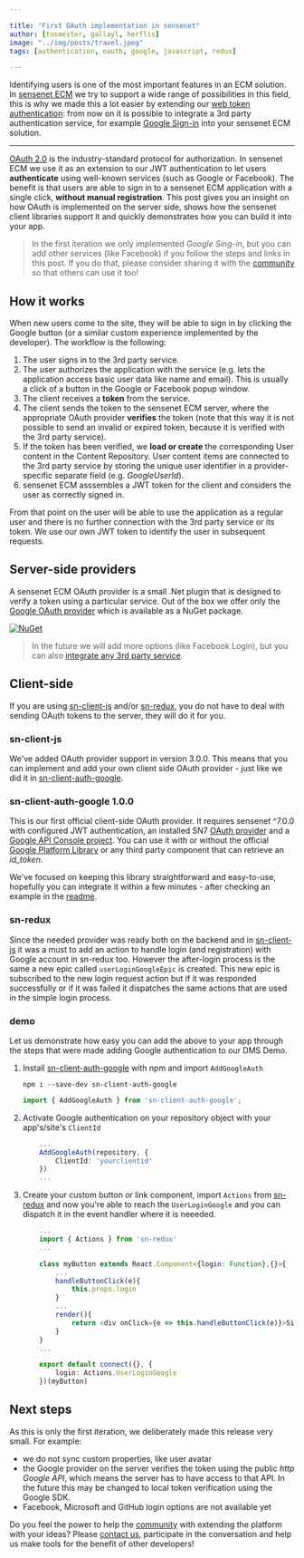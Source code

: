```yaml
---

title: "First OAuth implementation in sensenet"
author: [tusmester, gallayl, herflis]
image: "../img/posts/travel.jpeg"
tags: [authentication, oauth, google, javascript, redux]

---
```


Identifying users is one of the most important features in an ECM solution. In [sensenet ECM](https://github.com/SenseNet/sensenet) we try to support a wide range of possibilities in this field, this is why we made this a lot easier by extending our [web token authentication](https://community.sensenet.com/docs/web-token-authentication): from now on it is possible to integrate a 3rd party authentication service, for example [Google Sign-in](https://developers.google.com/identity/sign-in/web/sign-in) into your sensenet ECM solution.

---

[OAuth 2.0](https://oauth.net/2/) is the industry-standard protocol for authorization. In sensenet ECM we use it as an extension to our JWT authentication to let users **authenticate** using well-known services (such as Google or Facebook). The benefit is that users are able to sign in to a sensenet ECM application with a single click, **without manual registration**. This post gives you an insight on how OAuth is implemented on the server side, shows how the sensenet client libraries support it and quickly demonstrates how you can build it into your app.

> In the first iteration we only implemented *Google Sing-in*, but you can add other services (like Facebook) if you follow the steps and links in this post. If you do that, please consider sharing it with the [community](https://community.sensenet.com/) so that others can use it too!

## How it works

When new users come to the site, they will be able to sign in by clicking the Google button (or a similar custom experience implemented by the developer). The workflow is the following:

1. The user signs in to the 3rd party service.
2. The user authorizes the application with the service (e.g. lets the application access basic user data like name and email). This is usually a click of a button in the Google or Facebook popup window.
3. The client receives a **token** from the service.
4. The client sends the token to the sensenet ECM server, where the appropriate OAuth provider **verifies** the token (note that this way it is not possible to send an invalid or expired token, because it is verified with the 3rd party service).
5. If the token has been verified, we **load or create** the corresponding User content in the Content Repository. User content items are connected to the 3rd party service by storing the unique user identifier in a provider-specific separate field (e.g. *GoogleUserId*).
6. sensenet ECM asssembles a JWT token for the client and considers the user as correctly signed in.

From that point on the user will be able to use the application as a regular user and there is no further connection with the 3rd party service or its token. We use our own JWT token to identify the user in subsequent requests.

## Server-side providers

A sensenet ECM OAuth provider is a small .Net plugin that is designed to verify a token using a particular service. Out of the box we offer only the [Google OAuth provider](https://github.com/SenseNet/sn-oauth-google) which is available as a NuGet package.

[![NuGet](https://img.shields.io/nuget/v/SenseNet.OAuth.Google.svg)](https://www.nuget.org/packages/SenseNet.OAuth.Google)

> In the future we will add more options (like Facebook Login), but you can also [integrate any 3rd party service](https://community.sensenet.com/docs/oauth/).

## Client-side

If you are using [sn-client-js](https://github.com/SenseNet/sn-client-js) and/or [sn-redux](https://github.com/SenseNet/sn-redux), you do not have to deal with sending OAuth tokens to the server, they will do it for you.

### sn-client-js

We've added OAuth provider support in version 3.0.0. This means that you can implement and add your own client side OAuth provider - just like we did it in [sn-client-auth-google](https://github.com/SenseNet/sn-client-auth-google).

### sn-client-auth-google 1.0.0

This is our first official client-side OAuth provider. It requires sensenet ^7.0.0 with configured JWT authentication, an installed SN7 [OAuth provider](https://github.com/SenseNet/sn-oauth-google) and a [Google API Console project](https://developers.google.com/identity/sign-in/web/devconsole-project). You can use it with or without the official [Google Platform Library](https://developers.google.com/identity/sign-in/web/sign-in) or any third party component that can retrieve an *id_token*.

We've focused on keeping this library straightforward and easy-to-use, hopefully you can integrate it within a few minutes - after checking an example in the [readme](https://github.com/SenseNet/sn-client-auth-google).

### sn-redux

Since the needed provider was ready both on the backend and in [sn-client-js](https://github.com/SenseNet/sn-client-js) it was a must to add an action to handle login (and registration) with Google account in sn-redux too. However the after-login process is the same a new epic called ```userLoginGoogleEpic``` is created. This new epic is subscribed to the new login request action but if it was responded successfully or if it was failed it dispatches the same actions that are used in the simple login process. 

### demo

Let us demonstrate how easy you can add the above to your app through the steps that were made adding Google authentication to our DMS Demo.

1.  Install [sn-client-auth-google](https://github.com/SenseNet/sn-client-auth-google) with npm and import ```AddGoogleAuth```

    ```
    npm i --save-dev sn-client-auth-google
    ```

    ```typescript
    import { AddGoogleAuth } from 'sn-client-auth-google'; 
    ```

2. Activate Google authentication on your repository object with your app's/site's ```ClientId```

    ```typescript
        ...
        AddGoogleAuth(repository, {
            ClientId: 'yourclientid'
        })
        ...
    ```

3. Create your custom button or link component, import ```Actions``` from [sn-redux](https://github.com/SenseNet/sn-redux) and now you're able to reach the ```UserLoginGoogle``` and you can dispatch it in the event handler where it is neeeded.

    ```ts
        ...
        import { Actions } from 'sn-redux'
        ...

        class myButton extends React.Component<{login: Function},{}>{
            ...
            handleButtonClick(e){
                this.props.login
            }
            ...
            render(){
                return <div onClick={e => this.handleButtonClick(e)}>Sign in with Google</div>
            }
        }
        ...

        export default connect({}, {
            login: Actions.UserLoginGoogle
        })(myButton)
    ```

## Next steps

As this is only the first iteration, we deliberately made this release very small. For example:

- we do not sync custom properties, like user avatar
- the Google provider on the server verifies the token using the public *http Google API*, which means the server has to have access to that API. In the future this may be changed to local token verification using the Google SDK.
- Facebook, Microsoft and GitHub login options are not available yet

Do you feel the power to help the [community](https://community.sensenet.com/) with extending the platform with your ideas? Please [contact us](https://community.sensenet.com/contact/), participate in the conversation and help us make tools for the benefit of other developers!
